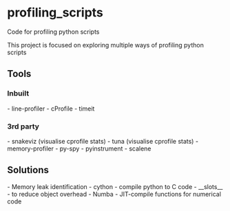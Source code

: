 # profiling_scripts
Code for profiling python scripts

This project is focused on exploring multiple ways of profiling python scripts
<br>

<h2>Tools <br></h2>
<h3>Inbuilt <br></h3>
- line-profiler
- cProfile
- timeit

<h3>3rd party</h3>
- snakeviz (visualise cprofile stats)
- tuna (visualise cprofile stats)
- memory-profiler
- py-spy
- pyinstrument
- scalene


<h2>Solutions</h2>
- Memory leak identification
- cython - compile python to C code
- __slots__ - to reduce object overhead
- Numba - JIT-compile functions for numerical code